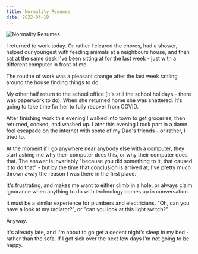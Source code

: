 ```yaml
---
title: Normality Resumes
date: 2022-04-19
---
```


![Normality Resumes](https://source.unsplash.com/vP3pnOoCiYE/1600x900)

I returned to work today. Or rather I cleared the chores, had a shower, helped our youngest with feeding animals at a neighbours house, and then sat at the same desk I've been sitting at for the last week - just with a different computer in front of me.

The routine of work was a pleasant change after the last week rattling around the house finding things to do.

My other half return to the school office (it's still the school holidays - there was paperwork to do). When she returned home she was shattered. It's going to take time for her to fully recover from COVID.

After finishing work this evening I walked into town to get groceries, then returned, cooked, and washed up. Later this evening I took part in a damn fool escapade on the internet with some of my Dad's friends - or rather, I tried to.

At the moment if I go anywhere near anybody else with a computer, they start asking me why their computer does this, or why their computer does that. The answer is invariably "because you did something to it, that caused it to do that" - but by the time that conclusion is arrived at, I've pretty much thrown away the reason I was there in the first place.

It's frustrating, and makes me want to either climb in a hole, or always claim ignorance when anything to do with technology comes up in conversation.

It must be a similar experience for plumbers and electricians. "Oh, can you have a look at my radiator?", or "can you look at this light switch?"

Anyway.

It's already late, and I'm about to go get a decent night's sleep in my bed - rather than the sofa. If I get sick over the next few days I'm not going to be happy.
